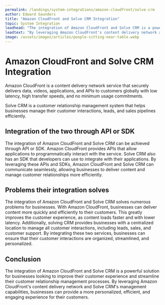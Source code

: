 ```yaml
---
permalink: /landings/system-integrations/amazon-cloudfront/solve-crm
author: Edward Saunders
title: "Amazon CloudFront and Solve CRM Integration"
topic: System Integration
leadhead: "The integration of Amazon CloudFront and Solve CRM is a powerful solution for businesses looking to improve their customer experience and streamline their customer relationship management processes"
leadtext: "By leveraging Amazon CloudFront's content delivery network and Solve CRM's management capabilities, businesses can provide a more personalized, efficient, and engaging experience for their customers."
image: /assets/images/articles/people-sitting-near-table.webp
---
```

<div class="arttext"><h1>Amazon CloudFront and Solve CRM Integration</h1>

<p>Amazon CloudFront is a content delivery network service that securely delivers data, videos, applications, and APIs to customers globally with low latency, high transfer speeds, and no minimum usage commitments.</p>

<p>Solve CRM is a customer relationship management system that helps businesses manage their customer interactions, leads, and sales pipelines efficiently.</p>

<h2>Integration of the two through API or SDK</h2>

<p>The integration of Amazon CloudFront and Solve CRM can be achieved through API or SDK. Amazon CloudFront provides APIs that allow applications to programmatically interact with the service. Solve CRM also has an SDK that developers can use to integrate with their applications. By leveraging these APIs and SDKs, Amazon CloudFront and Solve CRM can communicate seamlessly, allowing businesses to deliver content and manage customer relationships more efficiently.</p>

<h2>Problems their integration solves</h2>

<p>The integration of Amazon CloudFront and Solve CRM solves numerous problems for businesses. With Amazon CloudFront, businesses can deliver content more quickly and efficiently to their customers. This greatly improves the customer experience, as content loads faster and with lower latency. Additionally, solving CRM provides businesses with a centralized location to manage all customer interactions, including leads, sales, and customer support. By integrating these two services, businesses can ensure that their customer interactions are organized, streamlined, and personalized.</p>

<h2>Conclusion</h2>

<p>The integration of Amazon CloudFront and Solve CRM is a powerful solution for businesses looking to improve their customer experience and streamline their customer relationship management processes. By leveraging Amazon CloudFront's content delivery network and Solve CRM's management capabilities, businesses can provide a more personalized, efficient, and engaging experience for their customers.</p>

</div>